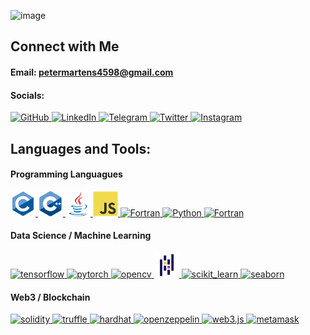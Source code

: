 ![image](https://user-images.githubusercontent.com/87671757/198697130-7dbe02f9-80d8-4e83-a19c-345a238bd89b.png)

<h2 align="left"><b>Connect with Me</b></h2>

<p>
<h4>Email:  <a href = "mailto:petermartens4598@gmail.com">petermartens4598@gmail.com</a></h4>
<h4>Socials: </h4>
<a href="https://www.github.com/petermartens98">
<img src="https://user-images.githubusercontent.com/87671757/198712805-20ab2a91-7c70-42d4-9d6a-8e6b38ee5b4f.png" alt="GitHub" width="40" height="40"/>
</a>

<a href="https://www.linkedin.com/in/peter-martens-51a6a5217/">
<img src="https://user-images.githubusercontent.com/87671757/198699808-2a8d80d6-55fd-40ed-a0ce-4ea7e963c86f.png" alt="LinkedIn" width="40" height="40"/>
</a>

<a href="https://t.me/petermartens98" target="_blank" rel="noopener noreferrer">
<img src="https://user-images.githubusercontent.com/87671757/198707078-9108cf50-af02-4f91-9188-1ef72f211de2.png" alt="Telegram" width="40" height="40"/>
</a>
 
<a href="https://twitter.com/ThePeterMartens" target="_blank" rel="noopener noreferrer">
<img src="https://user-images.githubusercontent.com/87671757/198701040-57b8b11c-0437-4b94-a640-27e0fa624dea.png" alt="Twitter" width="40" height="40"/>
</a>

<a href="https://instagram.com/ThePeterMartens" target="_blank" rel="noopener noreferrer">
<img src="https://user-images.githubusercontent.com/87671757/198713614-a0478945-cb18-4154-abce-da364a6c3366.png" alt="Instagram" width="40" height="40"/>
</a>
</p>

<h2 align="left"><b>Languages and Tools:</b></h2>

<h4>Programming Languagues</h4>
<p align="left">

 <a target="_blank" rel="noopener noreferrer" href="https://www.w3schools.com/c/c_intro.php">
 <img src="https://raw.githubusercontent.com/devicons/devicon/master/icons/c/c-original.svg" alt="c" width="40" height="40"/> 
 </a>

 <a href="https://cplusplus.com/" target="_blank" rel="noopener noreferrer">
 <img src="https://raw.githubusercontent.com/devicons/devicon/master/icons/cplusplus/cplusplus-original.svg" alt="cplusplus" width="40" height="40"/>
 </a>

 <a href="https://www.java.com/en/" target="_blank" rel="noopener noreferrer">
 <img src="https://raw.githubusercontent.com/devicons/devicon/master/icons/java/java-original.svg" alt="java" width="40" height="40"/>
 </a>

 <a href="https://www.javascript.com/" target="_blank" rel="noopener noreferrer">
 <img src="https://raw.githubusercontent.com/devicons/devicon/master/icons/javascript/javascript-original.svg" alt="javascript" width="40" height="40"/>
 </a>

 <a href="https://www.python.org/" target="_blank" rel="noopener noreferrer">
 <img src="https://user-images.githubusercontent.com/87671757/198721461-e5454c7c-8b9f-4943-b558-48a498796264.png" alt="Fortran" width="40" height="40"/> 
 </a>

 <a href="https://www.python.org/" target="_blank" rel="noopener noreferrer">
 <img src="https://user-images.githubusercontent.com/87671757/198721966-f04813fb-689d-4d58-8fb0-27255e9cc29c.png)" alt="Python" width="48" height="40"/>
 </a>

 <a href="https://fortran-lang.org/en/" target="_blank" rel="noopener noreferrer">
 <img src="https://user-images.githubusercontent.com/87671757/198721461-e5454c7c-8b9f-4943-b558-48a498796264.png" alt="Fortran" width="40" height="40"/> 
 </a>
 
</p>
  
  <h4>Data Science / Machine Learning</h4>
  <p align="left">
     <a href="https://www.tensorflow.org" target="_blank" rel="noopener noreferrer"> 
      <img src="https://www.vectorlogo.zone/logos/tensorflow/tensorflow-icon.svg" alt="tensorflow" width="40" height="40"/> 
    </a>
    <a href="https://pytorch.org/" target="_blank" rel="noopener noreferrer">
      <img src="https://www.vectorlogo.zone/logos/pytorch/pytorch-icon.svg" alt="pytorch" width="40" height="40"/> 
    </a> 
    <a href="https://opencv.org/" target="_blank" rel="noopener noreferrer"> 
      <img src="https://www.vectorlogo.zone/logos/opencv/opencv-icon.svg" alt="opencv" width="40" height="40"/> 
    </a>
    <a href="https://pandas.pydata.org/" target="_blank" rel="noopener noreferrer"> 
      <img src="https://raw.githubusercontent.com/devicons/devicon/2ae2a900d2f041da66e950e4d48052658d850630/icons/pandas/pandas-original.svg" alt="pandas"     width="40" height="40"/> 
    </a> 
    <a href="https://scikit-learn.org/" target="_blank" rel="noopener noreferrer"> 
       <img src="https://upload.wikimedia.org/wikipedia/commons/0/05/Scikit_learn_logo_small.svg" alt="scikit_learn" width="40" height="40"/> 
    </a> 
    <a href="https://seaborn.pydata.org/" target="_blank" rel="noopener noreferrer"> 
      <img src="https://seaborn.pydata.org/_images/logo-mark-lightbg.svg" alt="seaborn" width="40" height="40"/> 
    </a> 
  </p>
  
  <h4>Web3 / Blockchain</h4>
   <p align="left">
      <a href="https://docs.soliditylang.org/en/v0.8.17/" target="_blank" rel="noopener noreferrer"> 
       <img src="https://user-images.githubusercontent.com/87671757/198395561-fc101b19-3af2-45d6-b2af-4f02d5a93fd3.png" alt="solidity" width="40" height="40"/> 
      </a>
     <a href="https://trufflesuite.com/" target="_blank" rel="noopener noreferrer"> 
       <img src="https://user-images.githubusercontent.com/87671757/198396579-6f73b2a0-70e2-45a7-a347-6e81b9fbb224.png" alt="truffle" width="40" height="40"/> 
     </a> 
     <a href="https://hardhat.org/" target="_blank" rel="noopener noreferrer">
       <img src="https://user-images.githubusercontent.com/87671757/198397951-0ce34239-f24b-4058-a1e2-65c64605493f.png" alt="hardhat" width="48" height="40"/>
     </a>
     <a href="https://www.openzeppelin.com/" target="_blank" rel="noopener noreferrer">
       <img src="https://user-images.githubusercontent.com/87671757/198398911-56424791-25f6-4e09-810f-fb7cff2d2ed8.png" alt="openzeppelin" width="40" height="40"/>
     </a>
     <a href="https://web3js.readthedocs.io/en/v1.8.0/" target="_blank" rel="noopener noreferrer">
       <img src="https://user-images.githubusercontent.com/87671757/198399669-02219c50-d381-4f57-81f6-82bf07f461f7.png" alt="web3.js" width="40" height="40"/>
     </a>
     <a href="https://metamask.io/" target="_blank" rel="noopener noreferrer">
       <img src="https://user-images.githubusercontent.com/87671757/198399753-43b25d6d-bb91-400d-be1f-0de40bd33569.png" alt="metamask" width="40" height="40"/>
     </a>
   </p>
  

